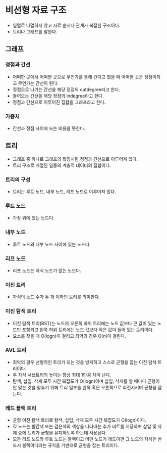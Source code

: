 # 비선형 자료 구조

- 일렬로 나열하지 않고 자료 순서나 관계가 복잡한 구조이다.
- 트리나 그래프를 말한다.

## 그래프

### 정점과 간선

- 어떠한 곳에서 어떠한 곳으로 무언가를 통해 간다고 했을 때 어떠한 곳은 정점이되고 무언가는 간선이 된다.
- 정점으로 나가는 간선을 해당 정점의 outdegree라고 한다.
- 들어오는 간선을 해당 정점의 indegree라고 한다.
- 정점과 간선으로 이루어진 집합을 그래프라고 한다.

### 가중치

- 간선과 정점 사이에 드는 비용을 뜻한다.

## 트리

- 그래프 중 하나로 그래프의 특징처럼 정점과 간선으로 이루어져 있다.
- 트리 구조로 배열된 일종의 계층적 데이터의 집합이다.

### 트리의 구성

- 트리는 루트 노드, 내부 노드, 리프 노드로 이루어져 있다.

### 루트 노드

- 가장 위에 있는 노드다.

### 내부 노드

- 루트 노드와 내부 노드 사이에 있는 노드다.

### 리프 노드

- 리프 노드는 자식 노드가 없는 노드다.

### 이진 트리

- 자식의 노드 수가 두 개 이하인 트리를 의미한다.

### 이진 탐색 트리

- 이진 탐색 트리(BST)는 노드의 오른쪽 하위 트리에는 노드 값보다 큰 값이 있는 노드만 포함되고 왼쪽 하위 트리에는 노드 값보다 작은 값이 들어 있는 트리이다.
- 요소를 찾을 때 O(logn)이 걸리고 최악의 경우 O(n)이 걸린다.

### AVL 트리

- 최악의 경우 선형적인 트리가 되는 것을 방지하고 스스로 균형을 잡는 이진 탐색 트리이다.
- 두 자식 서브트리의 높이는 항상 최대 1만큼 차이 난다.
- 탐색, 삽입, 삭제 모두 시간 복잡도가 O(logn)이며 삽입, 삭제를 할 때마다 균형이 안 맞는 것을 맞추기 위해 트리 일부를 왼쪽 혹은 오른쪽으로 회전시키며 균형을 잡는다.

### 레드 블랙 트리

- 균형 이진 탐색 트리로 탐색, 삽입, 삭제 모두 시간 복잡도가 O(logn)이다.
- 각 노드는 빨간색 또는 검은색의 색상을 나타내는 추가 비트를 저장하며 삽입 및 삭제 중에 트리가 균형을 유지하도록 하는데 사용된다.
- 모든 리프 노드와 루트 노드는 블랙이고 어떤 노드가 레드이면 그 노드의 자식은 반드시 블랙이다라는 규칙을 기반으로 균형을 잡는 트리이다.
